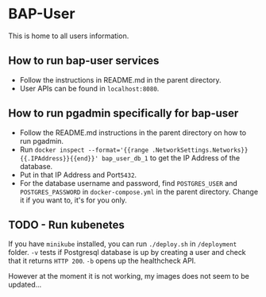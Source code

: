 # BAP-User

This is home to all users information.

## How to run bap-user services

* Follow the instructions in README.md in the parent directory.
* User APIs can be found in `localhost:8080`.

## How to run pgadmin specifically for bap-user

* Follow the README.md instructions in the parent directory on how to run pgadmin.
* Run `docker inspect --format='{{range .NetworkSettings.Networks}}{{.IPAddress}}{{end}}' bap_user_db_1` to get the IP Address of the database.
* Put in that IP Address and Port`5432`.
* For the database username and password, find `POSTGRES_USER` and `POSTGRES_PASSWORD` in `docker-compose.yml` in the parent directory. 
Change it if you want to, it's for you only.

## TODO - Run kubenetes

If you have `minikube` installed, you can run `./deploy.sh` in `/deployment` folder.
`-v` tests if Postgresql database is up by creating a user and check that it returns `HTTP 200`.
`-b` opens up the healthcheck API.

However at the moment it is not working, my images does not seem to be updated...